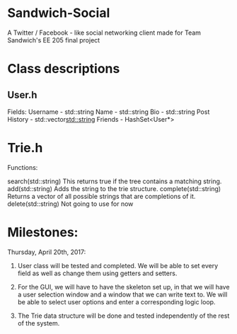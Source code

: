 # Sandwich-Social

A Twitter / Facebook - like social networking client made for Team Sandwich's EE 205 final project

# Class descriptions

## User.h

Fields:
Username        - std::string
Name            - std::string
Bio             - std::string
Post History    - std::vector<std::string>
Friends         - HashSet<User*>

# Trie.h

Functions:

search(std::string)
    This returns true if the tree contains a matching string.
add(std::string)
    Adds the string to the trie structure.
complete(std::string) 
    Returns a vector of all possible strings that are completions of it.
delete(std::string)
    Not going to use for now



# Milestones:

Thursday, April 20th, 2017:
1. User class will be tested and completed. We will be able to set every field as well as change them using getters and setters.

2. For the GUI, we will have to have the skeleton set up, in that we will have a user selection window and a window that we can write text to. We will be able to select user options and enter a corresponding logic loop.

3. The Trie data structure will be done and tested independently of the rest of the system.
